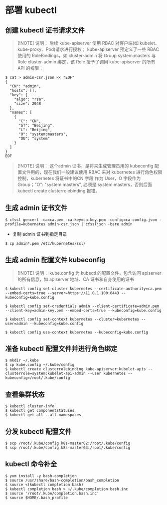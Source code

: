 # 部署 kubectl 

## 创建 kubectl 证书请求文件
> [!NOTE] 说明：
> 后续 kube-apiserver 使用 RBAC 对客户端(如 kubelet、kube-proxy、Pod)请求进行授权；
kube-apiserver 预定义了一些 RBAC 使用的 RoleBindings，如 cluster-admin 将 Group system:masters 与 Role cluster-admin 绑定，该 Role 授予了调用 kube-apiserver 的所有 API 的权限；

```shell
$ cat > admin-csr.json << "EOF"
{
  "CN": "admin",
  "hosts": [],
  "key": {
    "algo": "rsa",
    "size": 2048
  },
  "names": [
    {
      "C": "CN",
      "ST": "Beijing",
      "L": "Beijing",
      "O": "system:masters",             
      "OU": "system"
    }
  ]
}
EOF
```

> [!NOTE] 说明：
> 这个admin 证书，是将来生成管理员用的 kubeconfig 配置文件用的，现在我们一般建议使用 RBAC 来对 kubernetes 进行角色权限控制，kubernetes 将证书中的CN 字段 作为 User，O 字段作为 Group；"O": "system:masters", 必须是 system:masters，否则后面 kubectl create clusterrolebinding 报错。

## 生成 admin 证书文件
```shell
$ cfssl gencert -ca=ca.pem -ca-key=ca-key.pem -config=ca-config.json -profile=kubernetes admin-csr.json | cfssljson -bare admin
```

- 复制 admin 证书到指定目录
```shell
$ cp admin*.pem /etc/kubernetes/ssl/
```

## 生成 admin 配置文件 kubeconfig
> [!NOTE] 说明：
> kube.config 为 kubectl 的配置文件，包含访问 apiserver 的所有信息，如 apiserver 地址、CA 证书和自身使用的证书
```shell
$ kubectl config set-cluster kubernetes --certificate-authority=ca.pem --embed-certs=true --server=https://11.0.1.100:6443 --kubeconfig=kube.config

$ kubectl config set-credentials admin --client-certificate=admin.pem --client-key=admin-key.pem --embed-certs=true --kubeconfig=kube.config

$ kubectl config set-context kubernetes --cluster=kubernetes --user=admin --kubeconfig=kube.config

$ kubectl config use-context kubernetes --kubeconfig=kube.config
```

## 准备 kubectl 配置文件并进行角色绑定
```shell
$ mkdir ~/.kube
$ cp kube.config ~/.kube/config
$ kubectl create clusterrolebinding kube-apiserver:kubelet-apis --clusterrole=system:kubelet-api-admin --user kubernetes --kubeconfig=/root/.kube/config
```

## 查看集群状态
```shell
$ kubectl cluster-info
$ kubectl get componentstatuses
$ kubectl get all --all-namespaces
```

## 分发 kubectl 配置文件
```shell
$ scp /root/.kube/config k8s-master02:/root/.kube/config
$ scp /root/.kube/config k8s-master03:/root/.kube/config
```

## kubectl 命令补全
```shell
$ yum install -y bash-completion
$ source /usr/share/bash-completion/bash_completion
$ source <(kubectl completion bash)
$ kubectl completion bash > ~/.kube/completion.bash.inc
$ source '/root/.kube/completion.bash.inc'  
$ source $HOME/.bash_profile
```